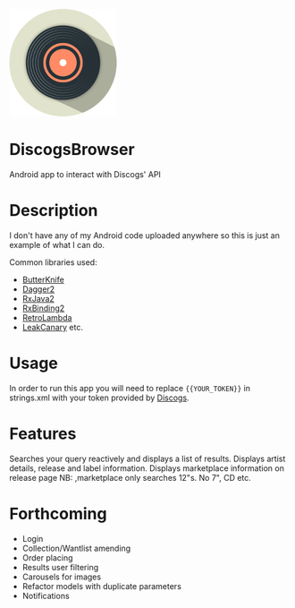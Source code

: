 ![app_logo](app/src/main/res/drawable-xxxhdpi/ic_app.png)

# DiscogsBrowser
Android app to interact with Discogs' API

# Description

I don't have any of my Android code uploaded anywhere so this is just an example of what I can do.

Common libraries used:

* [ButterKnife](https://github.com/JakeWharton/butterknife)
* [Dagger2](https://google.github.io/dagger/)
* [RxJava2](https://github.com/ReactiveX/RxJava)
* [RxBinding2](https://github.com/JakeWharton/RxBinding)
* [RetroLambda](https://github.com/evant/gradle-retrolambda)
* [LeakCanary](https://github.com/square/leakcanary)
etc.

# Usage

In order to run this app you will need to replace `{{YOUR_TOKEN}}` in strings.xml with your token provided by [Discogs](https://www.discogs.com/settings/developers).

# Features

Searches your query reactively and displays a list of results. 
Displays artist details, release and label information.
Displays marketplace information on release page NB: ,marketplace only searches 12"s. No 7", CD etc.

# Forthcoming

* Login
* Collection/Wantlist amending
* Order placing
* Results user filtering
* Carousels for images
* Refactor models with duplicate parameters
* Notifications
